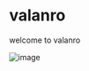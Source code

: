 # valanro

welcome to valanro

![image](https://user-images.githubusercontent.com/52375584/133646357-ba325c62-7a5d-493e-bc6e-20156f19e4d1.png)


